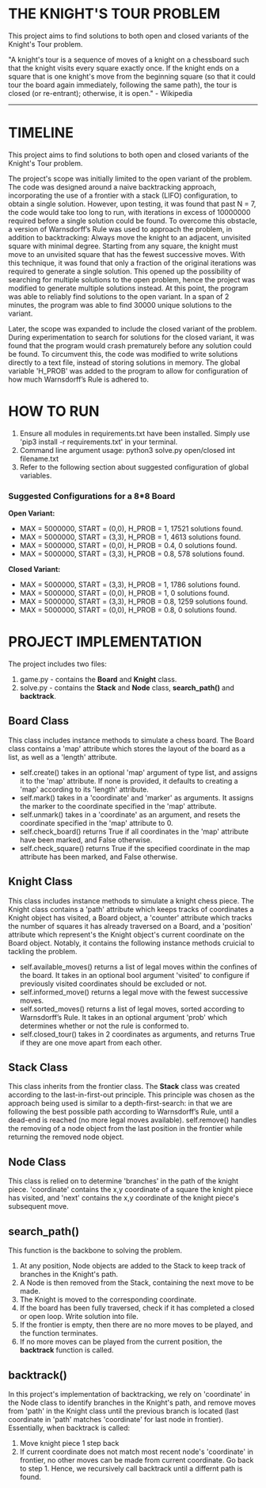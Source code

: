 # THE KNIGHT'S TOUR PROBLEM

This project aims to find solutions to both open and closed variants of the Knight's Tour problem.

"A knight's tour is a sequence of moves of a knight on a chessboard such that the knight visits every square exactly once. If the knight ends on a square that is one knight's move from the beginning square (so that it could tour the board again immediately, following the same path), the tour is closed (or re-entrant); otherwise, it is open." - Wikipedia

---

# TIMELINE
This project aims to find solutions to both open and closed variants of the Knight's Tour problem.

The project's scope was initially limited to the open variant of the problem. The code was designed around a naive backtracking approach, incorporating the use of a frontier with a stack (LIFO) configuration, to obtain a single solution. However, upon testing, it was found that past N = 7, the code would take too long to run, with iterations in excess of 10000000 required before a single solution could be found. To overcome this obstacle, a version of Warnsdorff’s Rule was used to approach the problem, in addition to backtracking: Always move the knight to an adjacent, unvisited square with minimal degree. Starting from any square, the knight must move to an unvisited square that has the fewest successive moves. With this technique, it was found that only a fraction of the original iterations was required to generate a single solution. This opened up the possibility of searching for multiple solutions to the open problem, hence the project was modified to generate multiple solutions instead. At this point, the program was able to reliably find solutions to the open variant. In a span of 2 minutes, the program was able to find 30000 unique solutions to the variant.

Later, the scope was expanded to include the closed variant of the problem.  During experimentation to search for solutions for the closed variant, it was found that the program would crash prematurely before any solution could be found. To circumvent this, the code was modified to write solutions directly to a text file, instead of storing solutions in memory. The global variable 'H_PROB' was added to the program to allow for configuration of how much Warnsdorff’s Rule is adhered to.



# HOW TO RUN
1. Ensure all modules in requirements.txt have been installed. Simply use 'pip3 install -r requirements.txt' in your terminal.
2. Command line argument usage: python3 solve.py open/closed int filename.txt
3. Refer to the following section about suggested configuration of global variables.

### Suggested Configurations for a 8*8 Board
**Open Variant:**
- MAX = 5000000, START = (0,0), H_PROB = 1, 17521 solutions found.
- MAX = 5000000, START = (3,3), H_PROB = 1, 4613 solutions found.
- MAX = 5000000, START = (0,0), H_PROB = 0.4, 0 solutions found.
- MAX = 5000000, START = (3,3), H_PROB = 0.8, 578 solutions found.

**Closed Variant:**
- MAX = 5000000, START = (3,3), H_PROB = 1, 1786 solutions found.
- MAX = 5000000, START = (0,0), H_PROB = 1, 0 solutions found.
- MAX = 5000000, START = (3,3), H_PROB = 0.8, 1259 solutions found.
- MAX = 5000000, START = (0,0), H_PROB = 0.8, 0 solutions found.



# PROJECT IMPLEMENTATION

The project includes two files: 
1. game.py - contains the **Board** and **Knight** class.
2. solve.py - contains the **Stack** and **Node** class, **search_path()** and **backtrack**.

## Board Class
This class includes instance methods to simulate a chess board. The Board class contains a 'map' attribute which stores the layout of the board as a list, as well as a 'length' attribute.
* self.create() takes in an optional 'map' argument of type list, and assigns it to the 'map' attribute. If none is provided, it defaults to creating a 'map' according to its 'length' attribute.
* self.mark() takes in a 'coordinate' and 'marker' as arguments. It assigns the marker to the coordinate specified in the 'map' attribute.
* self.unmark() takes in a 'coordinate' as an argument, and resets the coordinate specified in the 'map' attribute to 0.
* self.check_board() returns True if all coordinates in the 'map' attribute have been marked, and False otherwise.
* self.check_square() returns True if the specified coordinate in the map attribute has been marked, and False otherwise.

## Knight Class
This class includes instance methods to simulate a knight chess piece. The Knight class contains a 'path' attribute which keeps tracks of coordinates a Knight object has visited, a Board object, a 'counter' attribute which tracks the number of squares it has already traversed on a Board, and a 'position' attribute which represent's the Knight object's current coordinate on the Board object.
Notably, it contains the following instance methods cruicial to tackling the problem.
* self.available_moves() returns a list of legal moves within the confines of the board. It takes in an optional bool argument 'visited' to configure if previously visited coordinates should be excluded or not.
* self.informed_move() returns a legal move with the fewest successive moves.
* self.sorted_moves() returns a list of legal moves, sorted according to Warnsdorff’s Rule. It takes in an optional argument 'prob' which determines whether or not the rule is conformed to.
* self.closed_tour() takes in 2 coordinates as arguments, and returns True if they are one move apart from each other.

## Stack Class
This class inherits from the frontier class. The **Stack** class was created according to the last-in-first-out principle. This principle was chosen as the approach being used is similar to a depth-first-search: in that we are following the best possible path according to Warnsdorff’s Rule, until a dead-end is reached (no more legal moves available).
self.remove() handles the removing of a node object from the last position in the frontier while returning the removed node object.

## Node Class
This class is relied on to determine 'branches' in the path of the knight piece. 'coordinate' contains the x,y coordinate of a square the knight piece has visited, and 'next' contains the x,y coordinate of the knight piece's subsequent move.

## search_path()
This function is the backbone to solving the problem.
1. At any position, Node objects are added to the Stack to keep track of branches in the Knight's path.
2. A Node is then removed from the Stack, containing the next move to be made.
3. The Knight is moved to the corresponding coordinate.
4. If the board has been fully traversed, check if it has completed a closed or open loop. Write solution into file.
5. If the frontier is empty, then there are no more moves to be played, and the function terminates.
6. If no more moves can be played from the current position, the **backtrack** function is called.

## backtrack()
In this project's implementation of backtracking, we rely on 'coordinate' in the Node class to identify branches in the Knight's path, and remove moves from 'path' in the Knight class until the previous branch is located (last coordinate in 'path' matches 'coordinate' for last node in frontier). Essentially, when backtrack is called:
1. Move knight piece 1 step back
2. If current coordinate does not match most recent node's 'coordinate' in frontier, no other moves can be made from current coordinate. Go back to step 1.
Hence, we recursively call backtrack until a differnt path is found.
